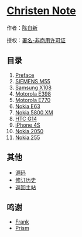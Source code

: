 # [Christen Note]()

作者：[陈自新](http://chenzixin.com)

授权：<a rel="license" href="http://creativecommons.org/licenses/by-nc/4.0/">署名-非商用许可证</a>

## 目录
1. [Preface](#README)
1. [SIEMENS M55](#docs/siemens-m55)
1. [Samsung X108](#docs/samsung-x108)
1. [Motorola E398](#docs/motorola-e398)
1. [Motorola E770](#docs/motorola-e770)
1. [Nokia E63](#docs/nokia-e63)
1. [Nokia 5800 XM](#docs/nokia-5800-xm)
1. [HTC G14](#docs/htc-g14)
1. [iPhone 4S](#docs/iphone-4s)
1. [Nokia 2050](#docs/nokia-2050)
1. [Nokia 255](#docs/nokia-255)

## 其他
- [源码](https://github.com/hiclick/hiclick.github.com)
- [修订历史](https://github.com/hiclick/hiclick.github.com/graphs/commit-activity)
- [返回主站](http://christen.cn)

## 鸣谢
- [Frank](http://www.ruanyifeng.com/home.html)
- [Prism](http://christen.cn/doc/prism.html)
